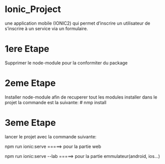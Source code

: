 # Ionic_Project
une application mobile (IONIC2) qui permet d’inscrire un utilisateur de s’inscrire à un service via un formulaire.

# 1ere Etape
Supprimer le node-module pour la conformiter du package

# 2eme Etape 
Installer node-module afin de recuperer tout les modules installer dans le projet
la commande est la suivante: # nmp install

# 3eme Etape
lancer le projet avec la commande suivante:

npm run ionic:serve =====> pour la partie web

npm run ionic:serve --lab =====> pour la partie emmulateur(android, ios...)

